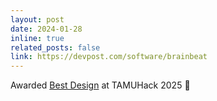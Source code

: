 ```yaml
---
layout: post
date: 2024-01-28
inline: true
related_posts: false
link: https://devpost.com/software/brainbeat
---
```


Awarded [Best Design](https://devpost.com/software/brainbeat) at TAMUHack 2025 🏅